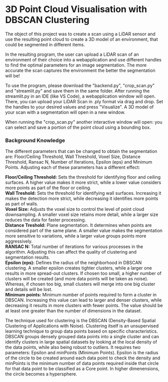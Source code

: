 # 3D Point Cloud Visualisation with DBSCAN Clustering

The object of this project was to create a scan using a LiDAR sensor and use the resulting point cloud to create a 3D model of an environment, that could be segmented in different items.

In the resulting program, the user can upload a LiDAR scan of an environment of their choice into a webapplication and use different handles to find the optimal parameters for an image segmentation. The more accurate the scan captures the environment the better the segmentation will be!

To use the program, please download the "backend.py", "crop_scan.py" and "streamlit.py" and save them in the same folder. After running the streamlit.py in an IDE (like VS Code), a webapplication window will open. There, you can upload your LiDAR Scan in .ply format via drag and drop. Set the handles to your desired values and press "Visualize". A 3D model of your scan with a segmentation will open in a new window.  

When running the "crop_scan.py" another interactive window will open: you can select and save a portion of the point cloud using a bounding box.  


### Background Knowledge
The different parameters that can be changed to obtain the segmentation are: Floor/Ceiling Threshold, Wall Threshold, Voxel Size, Distance Threshold, Ransac N, Number of Iterations, Epsilon (eps) and Minimum Points. Adjusting each of these parameters has a different effect:    

**Floor/Ceiling Threshold:** Sets the threshold for identifying floor and ceiling surfaces. A higher value makes it more strict, while a lower value considers more points as part of the floor or ceiling.  
**Wall Treshold:** Sets the threshold for identifying wall surfaces. Increasing it makes the detection more strict, while decreasing it identifies more points as part of walls.  
**Voxel Size:** Adjusts the voxel size to control the level of point cloud downsampling. A smaller voxel size retains more detail, while a larger size reduces the data for faster processing.  
**Distance Treshold:** Plane segmentation. It determines when points are considered part of the same plane. A smaller value makes the segmentation more sensitive to variations, while a larger value groups points more aggressively.  
**RANSAC N:** Total number of iterations for various processes in the algorithm. Adjusting this can affect the quality of clustering and segmentation results.  
**Epsilon (eps):** Defines the radius of the neighborhood in DBSCAN clustering. A smaller epsilon creates tighter clusters, while a larger one results in more spread-out clusters. If chosen too small, a higher number of clusters will be created (and more data points will be taken as noise). Whereas, if chosen too big, small clusters will merge into one big cluster and details will be lost.  
**Minimum points:** Minimum number of points required to form a cluster in DBSCAN. Increasing this value can lead to larger and denser clusters, while decreasing it results in more clusters with fewer points. The value should be at least one greater than the number of dimensions in the dataset.

The technique used for clustering is the DBSCAN (Density-Based Spatial Clustering of Applications with Noise). Clustering itself is an unsupervised learning technique to group data points based on specific characteristics. DBSCAN groups densely grouped data points into a single cluster and can identify clusters in large spatial datasets by looking at the local density of the data points, while also being robust to outliers. It requires two parameters: Epsilon and minPoints (Minimum Points). Epsilon is the radius of the circle to be created around each data point to check the density and minPoints is the minimum number of data points required inside that circle for that data point to be classified as a Core point. In higher dimenensions, the circle becomes a hypersphere.
